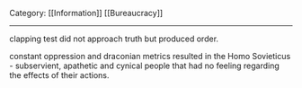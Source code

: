 Category: [[Information]] [[Bureaucracy]]
___

clapping test did not approach truth but produced order. 

constant oppression and draconian metrics resulted in the Homo Sovieticus - subservient, apathetic and cynical people that had no feeling regarding the effects of their actions. 


